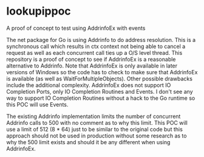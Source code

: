 # lookupippoc
A proof of concept to test using AddrinfoEx with events

The net package for Go is using Addrinfo to do address resolution. This
is a synchronous call which results in ctx context not being able to cancel
a request as well as each concurrent call ties up a O/S level thread. This
repository is a proof of concept to see if AddrinfoEx is a reasonable alternative
to Addrinfo. Note that AddrinfoEx is only available in later versions of
Windows so the code has to check to make sure that AddrinfoEx is available
(as well as WaitForMultipleObjects). Other possible drawbacks include the
additional complexity. AddrinfoEx does not support IO Completion Ports, only
IO Completion Routines and Events. I don't see any way to support IO Completion
Routines without a hack to the Go runtime so this POC will use Events.

The existing Addrinfo implementation limits the number of concurrent Addrinfo
calls to 500 with no comment as to why this limit. This POC will use a limit
of 512 (8 * 64) just to be similar to the original code but this approach should
not be used in production without some research as to why the 500 limit exists
and should it be any different when using AddrinfoEx. 